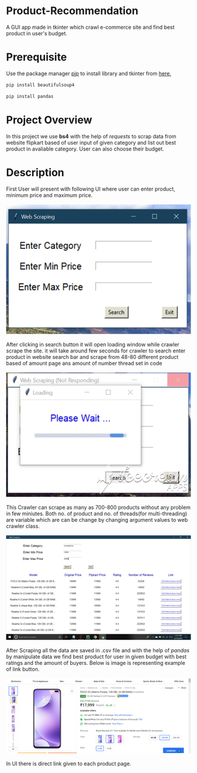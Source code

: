 # Product-Recommendation
A GUI app made in tkinter which crawl e-commerce site and find best product in user's budget.
# Prerequisite
Use the package manager [pip](https://pip.pypa.io/en/stable/) to install  library
and tkinter from [here.](https://docs.python.org/3/library/tkinter.html)
```bash
pip install beautifulsoup4
```
```bash
pip install pandas
```
# Project Overview
  In this project we use **bs4** with the help of _requests_ to scrap data from website flipkart based of user input of given category
  and list out best product in avaliable category. User can also choose their budget.
  
 # Description
  First User will present with following UI where user can enter product, minimum price and maximum price.
  <br/><br/>![](images/image0.png)<br/><br/>
  After clicking in search button it will open loading window while crawler scrape the site. it will take around few seconds for
  crawler to search enter product in website search bar and scrape from 48-80 different product based of amount page ans amount of number thread set in code 
  <br/><br/>![](images/loadingGIF.gif)<br/><br/>
  This Crawler can scrape as many as 700-800 products without any problem in few miniutes. Both no. of product and no. of threads(for multi-threading) are variable which are can be change by changing argument values to web crawler class.
  <br/><br/>![](images/image2.png)<br/><br/>
  After Scraping all the data are saved in .csv file and with the help of _pandas_ by manipulate data we find best product for user in given budget with best ratings and the amount of buyers.
  Below is image is representing example of link button.
  <br/><br/>![](images/image3.png)<br/><br/>
  In UI there is direct link given to each product page.
